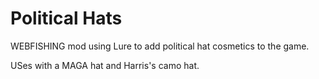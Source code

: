 # Political Hats

WEBFISHING mod using Lure to add political hat cosmetics to the game.

USes with a MAGA hat and Harris's camo hat.
